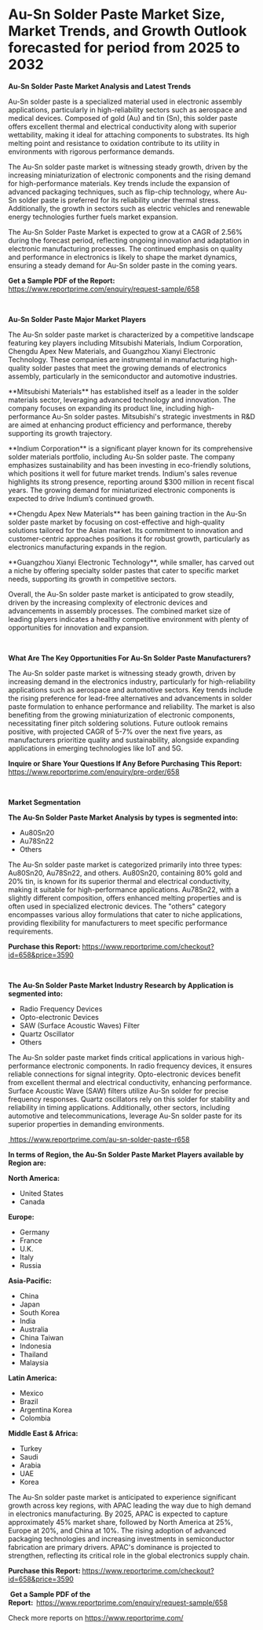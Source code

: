 <p><h1>Au-Sn Solder Paste Market Size, Market Trends, and Growth Outlook forecasted for period from 2025 to 2032</h1></p><p><strong>Au-Sn Solder Paste Market Analysis and Latest Trends</strong></p>
<p><p>Au-Sn solder paste is a specialized material used in electronic assembly applications, particularly in high-reliability sectors such as aerospace and medical devices. Composed of gold (Au) and tin (Sn), this solder paste offers excellent thermal and electrical conductivity along with superior wettability, making it ideal for attaching components to substrates. Its high melting point and resistance to oxidation contribute to its utility in environments with rigorous performance demands.</p><p>The Au-Sn solder paste market is witnessing steady growth, driven by the increasing miniaturization of electronic components and the rising demand for high-performance materials. Key trends include the expansion of advanced packaging techniques, such as flip-chip technology, where Au-Sn solder paste is preferred for its reliability under thermal stress. Additionally, the growth in sectors such as electric vehicles and renewable energy technologies further fuels market expansion. </p><p>The Au-Sn Solder Paste Market is expected to grow at a CAGR of 2.56% during the forecast period, reflecting ongoing innovation and adaptation in electronic manufacturing processes. The continued emphasis on quality and performance in electronics is likely to shape the market dynamics, ensuring a steady demand for Au-Sn solder paste in the coming years.</p></p>
<p><strong>Get a Sample PDF of the Report:&nbsp;</strong> <a href="https://www.reportprime.com/enquiry/request-sample/658?utm_campaign=2743&utm_medium=2&utm_source=Github&utm_content=ia&utm_term=18032025&utm_id=au-sn-solder-paste">https://www.reportprime.com/enquiry/request-sample/658</a></p>
<p>&nbsp;</p>
<p><strong>Au-Sn Solder Paste Major Market Players</strong></p>
<p><p>The Au-Sn solder paste market is characterized by a competitive landscape featuring key players including Mitsubishi Materials, Indium Corporation, Chengdu Apex New Materials, and Guangzhou Xianyi Electronic Technology. These companies are instrumental in manufacturing high-quality solder pastes that meet the growing demands of electronics assembly, particularly in the semiconductor and automotive industries.</p><p>**Mitsubishi Materials** has established itself as a leader in the solder materials sector, leveraging advanced technology and innovation. The company focuses on expanding its product line, including high-performance Au-Sn solder pastes. Mitsubishi's strategic investments in R&D are aimed at enhancing product efficiency and performance, thereby supporting its growth trajectory.</p><p>**Indium Corporation** is a significant player known for its comprehensive solder materials portfolio, including Au-Sn solder paste. The company emphasizes sustainability and has been investing in eco-friendly solutions, which positions it well for future market trends. Indium's sales revenue highlights its strong presence, reporting around $300 million in recent fiscal years. The growing demand for miniaturized electronic components is expected to drive Indium’s continued growth.</p><p>**Chengdu Apex New Materials** has been gaining traction in the Au-Sn solder paste market by focusing on cost-effective and high-quality solutions tailored for the Asian market. Its commitment to innovation and customer-centric approaches positions it for robust growth, particularly as electronics manufacturing expands in the region.</p><p>**Guangzhou Xianyi Electronic Technology**, while smaller, has carved out a niche by offering specialty solder pastes that cater to specific market needs, supporting its growth in competitive sectors.</p><p>Overall, the Au-Sn solder paste market is anticipated to grow steadily, driven by the increasing complexity of electronic devices and advancements in assembly processes. The combined market size of leading players indicates a healthy competitive environment with plenty of opportunities for innovation and expansion.</p></p>
<p>&nbsp;</p>
<p><strong>What Are The Key Opportunities For Au-Sn Solder Paste Manufacturers?</strong></p>
<p><p>The Au-Sn solder paste market is witnessing steady growth, driven by increasing demand in the electronics industry, particularly for high-reliability applications such as aerospace and automotive sectors. Key trends include the rising preference for lead-free alternatives and advancements in solder paste formulation to enhance performance and reliability. The market is also benefiting from the growing miniaturization of electronic components, necessitating finer pitch soldering solutions. Future outlook remains positive, with projected CAGR of 5-7% over the next five years, as manufacturers prioritize quality and sustainability, alongside expanding applications in emerging technologies like IoT and 5G.</p></p>
<p><strong>Inquire or Share Your Questions If Any Before Purchasing This Report:</strong> <a href="https://www.reportprime.com/enquiry/pre-order/658?utm_campaign=2743&utm_medium=2&utm_source=Github&utm_content=ia&utm_term=18032025&utm_id=au-sn-solder-paste">https://www.reportprime.com/enquiry/pre-order/658</a></p>
<p>&nbsp;</p>
<p><strong>Market Segmentation</strong></p>
<p><strong>The Au-Sn Solder Paste Market Analysis by types is segmented into:</strong></p>
<p><ul><li>Au80Sn20</li><li>Au78Sn22</li><li>Others</li></ul></p>
<p><p>The Au-Sn solder paste market is categorized primarily into three types: Au80Sn20, Au78Sn22, and others. Au80Sn20, containing 80% gold and 20% tin, is known for its superior thermal and electrical conductivity, making it suitable for high-performance applications. Au78Sn22, with a slightly different composition, offers enhanced melting properties and is often used in specialized electronic devices. The "others" category encompasses various alloy formulations that cater to niche applications, providing flexibility for manufacturers to meet specific performance requirements.</p></p>
<p><strong>Purchase this Report:&nbsp;</strong><a href="https://www.reportprime.com/checkout?id=658&price=3590&utm_campaign=2743&utm_medium=2&utm_source=Github&utm_content=ia&utm_term=18032025&utm_id=au-sn-solder-paste">https://www.reportprime.com/checkout?id=658&price=3590</a></p>
<p>&nbsp;</p>
<p><strong>The Au-Sn Solder Paste Market Industry Research by Application is segmented into:</strong></p>
<p><ul><li>Radio Frequency Devices</li><li>Opto-electronic Devices</li><li>SAW (Surface Acoustic Waves) Filter</li><li>Quartz Oscillator</li><li>Others</li></ul></p>
<p><p>The Au-Sn solder paste market finds critical applications in various high-performance electronic components. In radio frequency devices, it ensures reliable connections for signal integrity. Opto-electronic devices benefit from excellent thermal and electrical conductivity, enhancing performance. Surface Acoustic Wave (SAW) filters utilize Au-Sn solder for precise frequency responses. Quartz oscillators rely on this solder for stability and reliability in timing applications. Additionally, other sectors, including automotive and telecommunications, leverage Au-Sn solder paste for its superior properties in demanding environments.</p></p>
<p><a href="https://www.reportprime.com/au-sn-solder-paste-r658?utm_campaign=2743&utm_medium=2&utm_source=Github&utm_content=ia&utm_term=18032025&utm_id=au-sn-solder-paste">&nbsp;https://www.reportprime.com/au-sn-solder-paste-r658</a></p>
<p><strong>In terms of Region, the Au-Sn Solder Paste Market Players available by Region are:</strong></p>
<p>
    <p> <strong> North America: </strong>
        <ul>
            <li>United States</li>
            <li>Canada</li>
        </ul>
        </p> 
    <p> <strong> Europe: </strong>
        <ul>
            <li>Germany</li>
            <li>France</li>
            <li>U.K.</li>
            <li>Italy</li>
            <li>Russia</li>
        </ul>
        </p> 
    <p> <strong> Asia-Pacific: </strong>
        <ul>
            <li>China</li>
            <li>Japan</li>
            <li>South Korea</li>
            <li>India</li>
            <li>Australia</li>
            <li>China Taiwan</li>
            <li>Indonesia</li>
            <li>Thailand</li>
            <li>Malaysia</li>
        </ul>
        </p> 
    <p> <strong> Latin America: </strong>
        <ul>
            <li>Mexico</li>
            <li>Brazil</li>
            <li>Argentina Korea</li>
            <li>Colombia</li>
        </ul>
        </p> 
    <p> <strong> Middle East & Africa: </strong>
        <ul>
            <li>Turkey</li>
            <li>Saudi</li>
            <li>Arabia</li>
            <li>UAE</li>
            <li>Korea</li>
        </ul>
    </p>
    </p>
<p><p>The Au-Sn solder paste market is anticipated to experience significant growth across key regions, with APAC leading the way due to high demand in electronics manufacturing. By 2025, APAC is expected to capture approximately 45% market share, followed by North America at 25%, Europe at 20%, and China at 10%. The rising adoption of advanced packaging technologies and increasing investments in semiconductor fabrication are primary drivers. APAC's dominance is projected to strengthen, reflecting its critical role in the global electronics supply chain.</p></p>
<p><strong>Purchase this Report: </strong><a href="https://www.reportprime.com/checkout?id=658&price=3590&utm_campaign=2743&utm_medium=2&utm_source=Github&utm_content=ia&utm_term=18032025&utm_id=au-sn-solder-paste">https://www.reportprime.com/checkout?id=658&price=3590</a></p>
<p>&nbsp;<strong>Get a Sample PDF of the Report:&nbsp;&nbsp;</strong><a href="https://www.reportprime.com/enquiry/request-sample/658?utm_campaign=2743&utm_medium=2&utm_source=Github&utm_content=ia&utm_term=18032025&utm_id=au-sn-solder-paste">https://www.reportprime.com/enquiry/request-sample/658</a></p>
<p><strong></strong></p>
<p>Check more reports on <a href="https://www.reportprime.com/?utm_campaign=2743&utm_medium=2&utm_source=Github&utm_content=ia&utm_term=18032025&utm_id=au-sn-solder-paste">https://www.reportprime.com/</a></p>